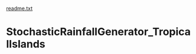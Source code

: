 [readme.txt](https://github.com/LionelBenoit/StochasticRainfallGenerator_TropicalIslands/files/7017486/readme.txt)
# StochasticRainfallGenerator_TropicalIslands
